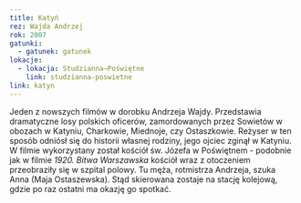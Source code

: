 ```yaml
---
title: Katyń
rez: Wajda Andrzej
rok: 2007
gatunki: 
  - gatunek: gatunek
lokacje:
  - lokacja: Studzianna–Poświętne
    link: studzianna-poswietne
link: katyn
---
```

Jeden z nowszych filmów w dorobku Andrzeja Wajdy. Przedstawia dramatyczne losy polskich oficerów, zamordowanych przez Sowietów w obozach w Katyniu, Charkowie, Miednoje, czy Ostaszkowie. Reżyser w ten sposób odniósł się do historii własnej rodziny, jego ojciec zginął w Katyniu.
W filmie wykorzystany został kościół św. Józefa w Poświętnem - podobnie jak w filmie *1920. Bitwa Warszawska* kościół wraz z otoczeniem przeobraziły się w szpital polowy. Tu męża, rotmistrza Andrzeja, szuka Anna (Maja Ostaszewska). Stąd skierowana zostaje na stację kolejową, gdzie po raz ostatni ma okazję go spotkać.
